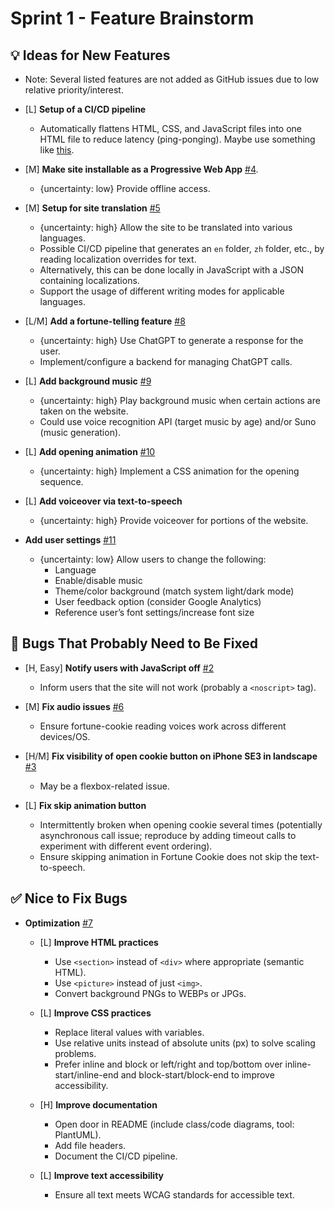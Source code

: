 # Sprint 1 - Feature Brainstorm
## 💡 Ideas for New Features
- Note: Several listed features are not added as GitHub issues due to low relative priority/interest.

- [L] **Setup of a CI/CD pipeline**
  - Automatically flattens HTML, CSS, and JavaScript files into one HTML file to reduce latency (ping-ponging). Maybe use something like [this](https://github.com/remy/inliner).

- [M] **Make site installable as a Progressive Web App** [#4](https://github.com/20-20REENVISIONED/Refactored-fortune-teller/issues/4).
  - {uncertainty: low} Provide offline access.

- [M] **Setup for site translation** [#5](https://github.com/20-20REENVISIONED/Refactored-fortune-teller/issues/5)
  - {uncertainty: high} Allow the site to be translated into various languages.
  - Possible CI/CD pipeline that generates an `en` folder, `zh` folder, etc., by reading localization overrides for text.
  - Alternatively, this can be done locally in JavaScript with a JSON containing localizations.
  - Support the usage of different writing modes for applicable languages.

- [L/M] **Add a fortune-telling feature** [#8](https://github.com/20-20REENVISIONED/Refactored-fortune-teller/issues/8)
  - {uncertainty: high} Use ChatGPT to generate a response for the user.
  - Implement/configure a backend for managing ChatGPT calls.

- [L] **Add background music** [#9](https://github.com/20-20REENVISIONED/Refactored-fortune-teller/issues/9)
  - {uncertainty: high} Play background music when certain actions are taken on the website.
  - Could use voice recognition API (target music by age) and/or Suno (music generation).

- [L] **Add opening animation** [#10](https://github.com/20-20REENVISIONED/Refactored-fortune-teller/issues/10)
  - {uncertainty: high} Implement a CSS animation for the opening sequence.

- [L] **Add voiceover via text-to-speech**
  - {uncertainty: high} Provide voiceover for portions of the website.

- **Add user settings** [#11](https://github.com/20-20REENVISIONED/Refactored-fortune-teller/issues/11)
  - {uncertainty: low} Allow users to change the following:
    - Language
    - Enable/disable music
    - Theme/color background (match system light/dark mode)
    - User feedback option (consider Google Analytics)
    - Reference user’s font settings/increase font size

## 🦗 Bugs That Probably Need to Be Fixed

- [H, Easy] **Notify users with JavaScript off** [#2](https://github.com/20-20REENVISIONED/Refactored-fortune-teller/issues/2)
  - Inform users that the site will not work (probably a `<noscript>` tag).

- [M] **Fix audio issues** [#6](https://github.com/20-20REENVISIONED/Refactored-fortune-teller/issues/6)
  - Ensure fortune-cookie reading voices work across different devices/OS.

- [H/M] **Fix visibility of open cookie button on iPhone SE3 in landscape** [#3](https://github.com/20-20REENVISIONED/Refactored-fortune-teller/issues/3)
  - May be a flexbox-related issue.

- [L] **Fix skip animation button**
  - Intermittently broken when opening cookie several times (potentially asynchronous call issue; reproduce by adding timeout calls to experiment with different event ordering).
  - Ensure skipping animation in Fortune Cookie does not skip the text-to-speech.

## ✅ Nice to Fix Bugs

- **Optimization** [#7](https://github.com/20-20REENVISIONED/Refactored-fortune-teller/issues/7)
  - [L] **Improve HTML practices**
    - Use `<section>` instead of `<div>` where appropriate (semantic HTML).
    - Use `<picture>` instead of just `<img>`.
    - Convert background PNGs to WEBPs or JPGs.

  - [L] **Improve CSS practices**
    - Replace literal values with variables.
    - Use relative units instead of absolute units (px) to solve scaling problems.
    - Prefer inline and block or left/right and top/bottom over inline-start/inline-end and block-start/block-end to improve accessibility.

  - [H] **Improve documentation**
    - Open door in README (include class/code diagrams, tool: PlantUML).
    - Add file headers.
    - Document the CI/CD pipeline.

  - [L] **Improve text accessibility**
    - Ensure all text meets WCAG standards for accessible text.
